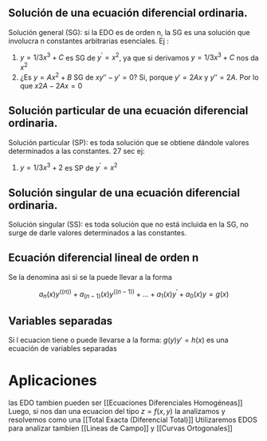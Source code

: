   ## Solución de una ecuación diferencial ordinaria.
    
Solución general (SG): si la EDO es de orden n, la SG es una solución que involucra n constantes arbitrarias esenciales.
Ej :    

1. $y=1/3 x^3+C$ es SG de $y^′=x^2$, ya que si derivamos $y=1/3 x^3+C$ nos da $x^2$
2. ¿Es $y=Ax^2+B$  SG de $x y''-y′=0$? Si, porque $y'=2Ax$ y $y''=2A$. Por lo que $x2A-2Ax = 0$

## Solución particular de una ecuación diferencial ordinaria.
   Solución particular (SP): es toda solución que se obtiene dándole valores determinados a las constantes.
   27 sec
ej: 
1.   $y=1/3 x^3+2$ es SP de $y^′=x^2$


## Solución singular de una ecuación diferencial ordinaria. 
   Solución singular (SS): es toda solución que no está incluida en la SG, no surge de darle valores determinados a las constantes.
   
 ## Ecuación diferencial lineal de orden n
 Se la denomina asi si se la puede llevar a la forma
    

$$a_n (x) y^((n))+a_(n-1) (x) y^((n-1))+…+a_1 (x) y^′+a_0 (x) y=g(x)$$

## Variables separadas
Si l ecuacion tiene o puede llevarse a la forma: 
$g(y)y'=h(x)$
es una ecuación de variables separadas

# Aplicaciones 

las EDO tambien pueden ser [[Ecuaciones Diferenciales Homogéneas]]
Luego, si nos dan una ecuacion del tipo  $z=f(x,y)$ la analizamos y resolvemos como una [[Total Exacta (Diferencial Total)]]
Utilizaremos EDOS para analizar tambien [[Lineas de Campo]] y [[Curvas Ortogonales]]